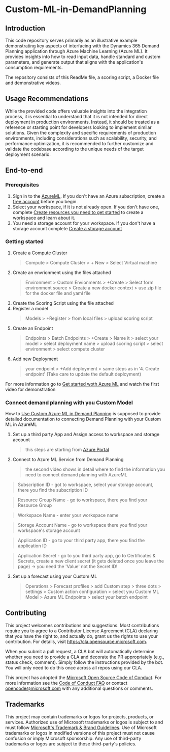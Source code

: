 # Custom-ML-in-DemandPlanning

## Introduction 
This code repository serves primarily as an illustrative example demonstrating key aspects of interfacing with the Dynamics 365 Demand Planning application through Azure Machine Learning (Azure ML). It provides insights into how to read input data, handle standard and custom parameters, and generate output that aligns with the application's consumption requirements.

The repository consists of this ReadMe file, a scoring script, a Docker file and demonstrative videos.

## Usage Recommendations
While the provided code offers valuable insights into the integration process, it is essential to understand that it is not intended for direct deployment in production environments. Instead, it should be treated as a reference or starting point for developers looking to implement similar solutions.
Given the complexity and specific requirements of production environments, including considerations such as scalability, security, and performance optimization, it is recommended to further customize and validate the codebase according to the unique needs of the target deployment scenario.

## End-to-end
### Prerequisites
1. Sign in to the [AzureML](https://ml.azure.com/). If you don't have an Azure subscription, create a [free account](https://azure.microsoft.com/en-us/free/) before you begin.
2. Select your workspace, if it is not already open. If you don't have one, complete [Create resources you need to get started](https://learn.microsoft.com/en-us/azure/machine-learning/quickstart-create-resources?view=azureml-api-2) to create a workspace and learn about it.
3. You need a storage account for your workspace. If you don't have a storage account complete [Create a storage account](https://learn.microsoft.com/en-us/azure/storage/common/storage-account-create?tabs=azure-portal)

### Getting started 
1. Create a Compute Cluster
   > Compute > Compute Cluster > + New > Select Virtual machine
3. Create an envrionment using the files attached
   > Environment > Custom Envionments > +Create > Select form environment source > Create a new docker context > use zip file for the docker file and yaml file
4. Create the Scoring Script using the file attached
5. Register a model
   > Models > +Register > from local files > upload scoring script 
6. Create an Endpoint
   > Endpoints > Batch Endpoints > +Create > Name it > select your model > select deployment name > upload scoring script > select environment > select compute cluster
6. Add new Deployment
   > your endpoint > +Add deployment > same steps as in '4. Create endpoint' (Take care to update the default deployment)

For more information go to [Get started woth Azure ML](https://learn.microsoft.com/en-us/azure/machine-learning/tutorial-azure-ml-in-a-day?view=azureml-api-2) and watch the first video for demonstration
### Connect demand planning with you Custom Model 

How to [ Use Custom Azure ML in Demand Planning](https://learn.microsoft.com/en-us/dynamics365/supply-chain/demand-planning/custom-azure-machine-learning-algorithms) is supposed to provide detailed documentation to connecting Demand Planning with your Custom ML in AzureML

1. Set up a third party App and Assign access to workspace and storage account
   > this steps are starting from [Azure Portal](https://ms.portal.azure.com/#home)
2. Connect to Azure ML Service from Demand Planning
   > the second video shows in detail where to find the information you need to connect demand planning with AzureML
   
> Subscription ID - got to workspace, select your storage account, there you find the subscription ID

   > Resource Group Name - go to workspace, there you find your Resource Group
   
   > Workspace Name - enter your workspace name
   
   > Storage Account Name - go to workspace there you find your workspace's storage account
   
   > Application ID - go to your third party app, there you find the application ID
   
   > Application Secret - go to you third party app, go to Certificates & Secrets, create a new client secret (it gets deleted once you leave the page) -> you need the 'Value' not the Secret ID!

3. Set up a forecast using your Custom ML
   > Operations > Forecast profiles > add Custom step > three dots > settings > Custom action configuration > select you Custom ML Model >  Azure ML Endpoints > select your batch endpoint

## Contributing

This project welcomes contributions and suggestions.  Most contributions require you to agree to a
Contributor License Agreement (CLA) declaring that you have the right to, and actually do, grant us
the rights to use your contribution. For details, visit https://cla.opensource.microsoft.com.

When you submit a pull request, a CLA bot will automatically determine whether you need to provide
a CLA and decorate the PR appropriately (e.g., status check, comment). Simply follow the instructions
provided by the bot. You will only need to do this once across all repos using our CLA.

This project has adopted the [Microsoft Open Source Code of Conduct](https://opensource.microsoft.com/codeofconduct/).
For more information see the [Code of Conduct FAQ](https://opensource.microsoft.com/codeofconduct/faq/) or
contact [opencode@microsoft.com](mailto:opencode@microsoft.com) with any additional questions or comments.

## Trademarks

This project may contain trademarks or logos for projects, products, or services. Authorized use of Microsoft 
trademarks or logos is subject to and must follow 
[Microsoft's Trademark & Brand Guidelines](https://www.microsoft.com/en-us/legal/intellectualproperty/trademarks/usage/general).
Use of Microsoft trademarks or logos in modified versions of this project must not cause confusion or imply Microsoft sponsorship.
Any use of third-party trademarks or logos are subject to those third-party's policies.
